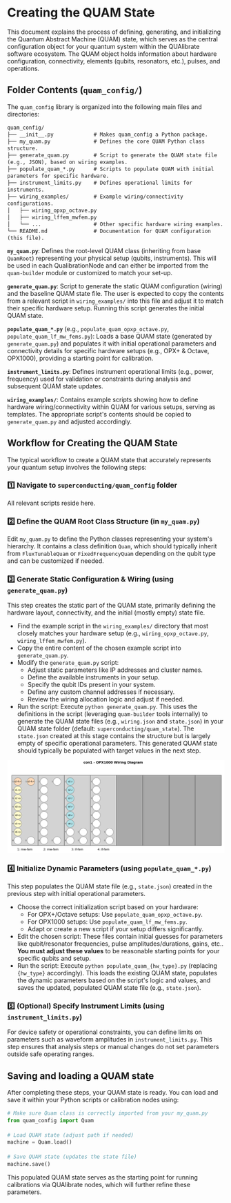 # Creating the QUAM State

This document explains the process of defining, generating, and initializing the Quantum Abstract Machine (QUAM) state, which serves as the central configuration object for your quantum system within the QUAlibrate software ecosystem. The QUAM object holds information about hardware configuration, connectivity, elements (qubits, resonators, etc.), pulses, and operations.

## Folder Contents (`quam_config/`)

The `quam_config` library is organized into the following main files and directories:

```text
quam_config/
├── __init__.py             # Makes quam_config a Python package.
├── my_quam.py              # Defines the core QUAM Python class structure.
├── generate_quam.py        # Script to generate the QUAM state file (e.g., JSON), based on wiring examples.
├── populate_quam_*.py      # Scripts to populate QUAM with initial parameters for specific hardware.
├── instrument_limits.py    # Defines operational limits for instruments.
├── wiring_examples/        # Example wiring/connectivity configurations.
│   ├── wiring_opxp_octave.py
│   ├── wiring_lffem_mwfem.py
│   └── ...                 # Other specific hardware wiring examples.
└── README.md               # Documentation for QUAM configuration (this file).
```

**`my_quam.py`**: Defines the root-level QUAM class (inheriting from base `QuamRoot`) representing your physical setup (qubits, instruments). This will be used in each QualibrationNode and can either be imported from the `quam-builder` module or customized to match your set-up.

**`generate_quam.py`**: Script to generate the static QUAM configuration (wiring) and the baseline QUAM state file. The user is expected to copy the contents from a relevant script in `wiring_examples/` into this file and adjust it to match their specific hardware setup. Running this script generates the initial QUAM state.

**`populate_quam_*.py`** (e.g., `populate_quam_opxp_octave.py`, `populate_quam_lf_mw_fems.py`): Loads a base QUAM state (generated by `generate_quam.py`) and populates it with initial operational parameters and connectivity details for specific hardware setups (e.g., OPX+ & Octave, OPX1000), providing a starting point for calibration.

**`instrument_limits.py`**: Defines instrument operational limits (e.g., power, frequency) used for validation or constraints during analysis and subsequent QUAM state updates.

**`wiring_examples/`**: Contains example scripts showing how to define hardware wiring/connectivity within QUAM for various setups, serving as templates. The appropriate script's contents should be copied to `generate_quam.py` and adjusted accordingly.

## Workflow for Creating the QUAM State

The typical workflow to create a QUAM state that accurately represents your quantum setup involves the following steps:

### 1️⃣ Navigate to `superconducting/quam_config` folder

All relevant scripts reside here.

### 2️⃣ Define the QUAM Root Class Structure (in `my_quam.py`)

Edit `my_quam.py` to define the Python classes representing your system's hierarchy.
It contains a class definition `Quam`, which should typically inherit from `FluxTunableQuam` or `FixedFrequencyQuam` depending on the qubit type and can be customized if needed.

### 3️⃣ Generate Static Configuration & Wiring (using `generate_quam.py`)

This step creates the static part of the QUAM state, primarily defining the hardware layout, connectivity, and the initial (mostly empty) state file.

- Find the example script in the `wiring_examples/` directory that most closely matches your hardware setup (e.g., `wiring_opxp_octave.py`, `wiring_lffem_mwfem.py`).
- Copy the entire content of the chosen example script into `generate_quam.py`.
- Modify the `generate_quam.py` script:
  - Adjust static parameters like IP addresses and cluster names.
  - Define the available instruments in your setup.
  - Specify the qubit IDs present in your system.
  - Define any custom channel addresses if necessary.
  - Review the wiring allocation logic and adjust if needed.
- Run the script: Execute `python generate_quam.py`. This uses the definitions in the script (leveraging `quam-builder` tools internally) to generate the QUAM state files (e.g., `wiring.json` and `state.json`) in your QUAM state folder (default: `superconducting/quam_state`). The `state.json` created at this stage contains the structure but is largely empty of specific operational parameters. This generated QUAM state should typically be populated with target values in the next step.

![opx1000_wiring](../.img/opx1000_wiring.PNG)

### 4️⃣ Initialize Dynamic Parameters (using `populate_quam_*.py`)

This step populates the QUAM state file (e.g., `state.json`) created in the previous step with initial operational parameters.

- Choose the correct initialization script based on your hardware:
  - For OPX+/Octave setups: Use `populate_quam_opxp_octave.py`.
  - For OPX1000 setups: Use `populate_quam_lf_mw_fems.py`.
  - Adapt or create a new script if your setup differs significantly.
- Edit the chosen script: These files contain initial guesses for parameters like qubit/resonator frequencies, pulse amplitudes/durations, gains, etc.. **You must adjust these values** to be reasonable starting points for your specific qubits and setup.
- Run the script: Execute `python populate_quam_{hw_type}.py` (replacing `{hw_type}` accordingly). This loads the existing QUAM state, populates the dynamic parameters based on the script's logic and values, and saves the updated, populated QUAM state file (e.g., `state.json`).

### 5️⃣ (Optional) Specify Instrument Limits (using `instrument_limits.py`)

For device safety or operational constraints, you can define limits on parameters such as waveform amplitudes in `instrument_limits.py`. This step ensures that analysis steps or manual changes do not set parameters outside safe operating ranges.

## Saving and loading a QUAM state

After completing these steps, your QUAM state is ready. You can load and save it within your Python scripts or calibration nodes using:

```python
# Make sure Quam class is correctly imported from your my_quam.py
from quam_config import Quam

# Load QUAM state (adjust path if needed)
machine = Quam.load()

# Save QUAM state (updates the state file)
machine.save()
```

This populated QUAM state serves as the starting point for running calibrations via QUAlibrate nodes, which will further refine these parameters.
